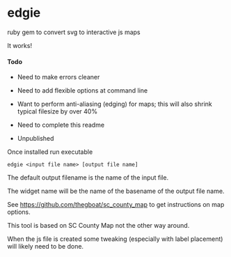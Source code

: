 edgie
=====

ruby gem to convert svg to interactive js maps

It works!


#### Todo

  - Need to make errors cleaner

  - Need to add flexible options at command line

  - Want to perform anti-aliasing (edging) for maps; this will also shrink typical filesize by over 40%

  - Need to complete this readme

  - Unpublished



Once installed run executable

`edgie <input file name> [output file name]`

The default output filename is the name of the input file.

The widget name will be the name of the basename of the output file name.

See https://github.com/thegboat/sc_county_map to get instructions on map options.

This tool is based on SC County Map not the other way around.

When the js file is created some tweaking (especially with label placement) will likely need to be done.


[It works!]: http://rawgithub.com/thegboat/examples/master/edgie/example.html